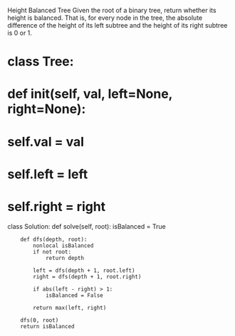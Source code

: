 Height Balanced Tree
Given the root of a binary tree, return whether its height is balanced. That is, for every node in the tree, the absolute difference of the height of its left subtree and the height of its right subtree is 0 or 1.

# class Tree:
#     def __init__(self, val, left=None, right=None):
#         self.val = val
#         self.left = left
#         self.right = right
class Solution:
    def solve(self, root):
        isBalanced = True

        def dfs(depth, root):
            nonlocal isBalanced
            if not root:
                return depth

            left = dfs(depth + 1, root.left)
            right = dfs(depth + 1, root.right)

            if abs(left - right) > 1:
                isBalanced = False

            return max(left, right)

        dfs(0, root)
        return isBalanced
